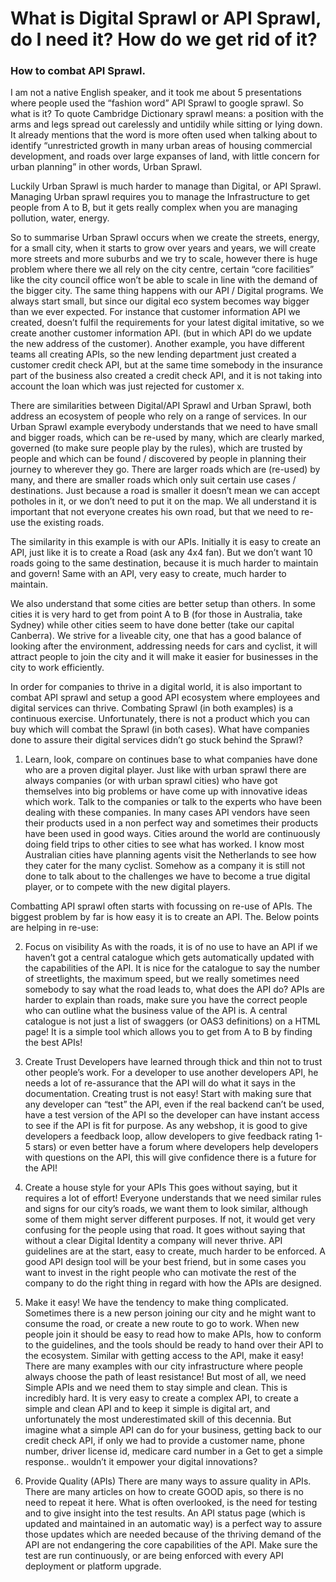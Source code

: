 <h1>What is Digital Sprawl or API Sprawl, do I need it? How do we get rid of it?</h1>

<h3>How to combat API Sprawl.</h3>

I am not a native English speaker, and it took me about 5 presentations where people used the “fashion word” API Sprawl to google sprawl. So what is it? To quote Cambridge Dictionary sprawl means: a position with the arms and legs spread out carelessly and untidily while sitting or lying down. It already mentions that the word is more often used when talking about to identify “unrestricted growth in many urban areas of housing commercial development, and roads over large expanses of land, with little concern for urban planning” in other words, Urban Sprawl.
<br>

Luckily Urban Sprawl is much harder to manage than Digital, or API Sprawl. Managing Urban sprawl requires you to manage the Infrastructure to get people from A to B, but it gets really complex when you are managing pollution, water, energy.

So to summarise Urban Sprawl occurs when we create the streets, energy, for a small city, when it starts to grow over years and years, we will create more streets and more suburbs and we try to scale, however there is huge problem where there we all rely on the city centre, certain “core facilities” like the city council office won’t be able to scale in line with the demand of the bigger city.
The same thing happens with our API / Digital programs. We always start small, but since our digital eco system becomes way bigger than we ever expected. For instance that customer information API we created, doesn’t fulfil the requirements for your latest digital imitative, so we create another customer information API. (but in which API do we update the new address of the customer). Another example, you have different teams all creating APIs, so the new lending department just created a customer credit check API, but at the same time somebody in the insurance part of the business also created a credit check API, and it is not taking into account the loan which was just rejected for customer x.  


There are similarities between Digital/API Sprawl and Urban Sprawl, both address an ecosystem of people who rely on a range of services. In our Urban Sprawl example everybody understands that we need to have small and bigger roads, which can be re-used by many, which are clearly marked, governed (to make sure people play by the rules), which are trusted by people and which can be found / discovered by people in planning their journey to wherever they go. There are larger roads which are (re-used) by many, and there are smaller roads which only suit certain use cases / destinations. Just because a road is smaller it doesn’t mean we can accept potholes in it, or we don’t need to put it on the map. We all understand it is important that not everyone creates his own road, but that we need to re-use the existing roads.

The similarity in this example is with our APIs. Initially it is easy to create an API, just like it is to create a Road (ask any 4x4 fan). But we don’t want 10 roads going to the same destination, because it is much harder to maintain and govern! Same with an API, very easy to create, much harder to maintain.

We also understand that some cities are better setup than others. In some cities it is very hard to get from point A to B (for those in Australia, take Sydney) while other cities seem to have done better (take our capital Canberra). We strive for a liveable city, one that has a good balance of looking after the environment, addressing needs for cars and cyclist, it will attract people to join the city and it will make it easier for businesses in the city to work efficiently.

In order for companies to thrive in a digital world, it is also important to combat API sprawl and setup a good API ecosystem where employees and digital services can thrive. Combating Sprawl (in both examples) is a continuous exercise. Unfortunately, there is not a product which you can buy which will combat the Sprawl (in both cases). What have companies done to assure their digital services didn’t go stuck behind the Sprawl?

1.	Learn, look, compare on continues base to what companies have done who are a proven digital player. Just like with urban sprawl there are always companies (or with urban sprawl cities) who have got themselves into big problems or have come up with innovative ideas which work. Talk to the companies or talk to the experts who have been dealing with these companies. In many cases API vendors have seen their products used in a non perfect way and sometimes their products have been used in good ways. Cities around the world are continuously doing field trips to other cities to see what has worked. I know most Australian cities have planning agents visit the Netherlands to see how they cater for the many cyclist. Somehow as a company it is still not done to talk about to the challenges we have to become a true digital player, or to compete with the new digital players.

Combatting API sprawl often starts with focussing on re-use of APIs. The biggest problem by far is how easy it is to create an API. The. Below points are helping in re-use:

2.	Focus on visibility
As with the roads, it is of no use to have an API if we haven’t got a central catalogue which gets automatically updated with the capabilities of the API. It is nice for the catalogue to say the number of streetlights, the maximum speed, but we really sometimes need somebody to say what the road leads to, what does the API do? APIs are harder to explain than roads, make sure you have the correct people who can outline what the business value of the API is. A central catalogue is not just a list of swaggers (or OAS3 definitions) on a HTML page! It is a simple tool which allows you to get from A to B by finding the best APIs!
3.	Create Trust
Developers have learned through thick and thin not to trust other people’s work. For a developer to use another developers API, he needs a lot of re-assurance that the API will do what it says in the documentation. Creating trust is not easy! Start with making sure that any developer can “test” the API, even if the real backend can’t be used, have a test version of the API so the developer can have instant access to see if the API is fit for purpose. As any webshop, it is good to give developers a feedback loop, allow developers to give feedback rating 1-5 stars) or even better have a forum where developers help developers with questions on the API, this will give confidence there is a future for the API!  
4.	Create a house style for your APIs
This goes without saying, but it requires a lot of effort! Everyone understands that we need similar rules and signs for our city’s roads, we want them to look similar, although some of them might server different purposes. If not, it would get very confusing for the people using that road. It goes without saying that without a clear Digital Identity a company will never thrive. API guidelines are at the start, easy to create, much harder to be enforced. A good API design tool will be your best friend, but in some cases you want to invest in the right people who can motivate the rest of the company to do the right thing in regard with how the APIs are designed.
5.	Make it easy!
We have the tendency to make thing complicated. Sometimes there is a new person joining our city and he might want to consume the road, or create a new route to go to work. When new people join it should be easy to read how to make APIs, how to conform to the guidelines, and the tools should be ready to hand over their API to the ecosystem. Similar with getting access to the API, make it easy! There are many examples with our city infrastructure where people always choose the path of least resistance!
But most of all, we need Simple APIs and we need them to stay simple and clean. This is incredibly hard. It is very easy to create a complex API, to create a simple and clean API and to keep it simple is digital art, and unfortunately the most underestimated skill of this decennia. But imagine what a simple API can do for your business, getting back to our credit check API, if only we had to provide a customer name, phone number, driver license id, medicare card number in a Get to get a simple response.. wouldn’t it empower your digital innovations?

6.	Provide Quality (APIs)
There are many ways to assure quality in APIs. There are many articles on how to create GOOD apis, so there is no need to repeat it here. What is often overlooked, is the need for testing and to give insight into the test results. An API status page (which is updated and maintained in an automatic way) is a perfect way to assure those updates which are needed because of the thriving demand of the API are not endangering the core capabilities of the API. Make sure the test are run continuously, or are being enforced with every API deployment or platform upgrade.
